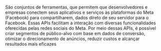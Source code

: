 São conjuntos de ferramentas, que permitem que desenvolvedores e empresas
 conectem seus aplicativos e serviços às plataformas do Meta (Facebook) para
 compartilharem, dados direto de seu servidor para o Facebook.
 Essas APIs facilitam a interação com diversas funcionalidades oferecidas pelas
 redes sociais do Meta. 
Por meio dessas APIs, é possível criar segmentos de
 público-alvo com base em dados de conversão, otimizar o
 direcionamento de anúncios, reduzir custos e alcançar
 resultados mais eficazes
